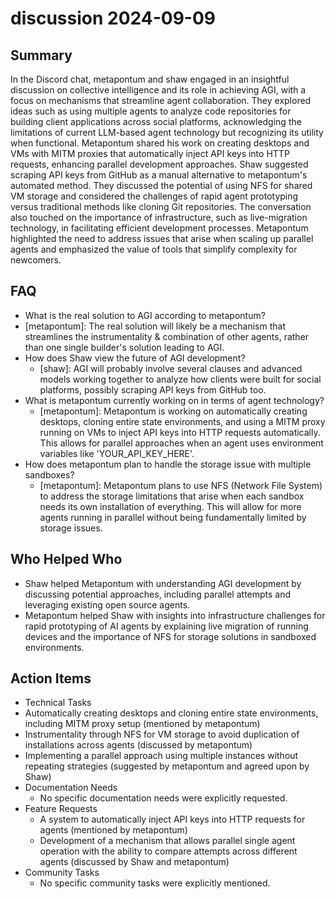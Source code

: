 # discussion 2024-09-09

## Summary

In the Discord chat, metapontum and shaw engaged in an insightful discussion on collective intelligence and its role in achieving AGI, with a focus on mechanisms that streamline agent collaboration. They explored ideas such as using multiple agents to analyze code repositories for building client applications across social platforms, acknowledging the limitations of current LLM-based agent technology but recognizing its utility when functional. Metapontum shared his work on creating desktops and VMs with MITM proxies that automatically inject API keys into HTTP requests, enhancing parallel development approaches. Shaw suggested scraping API keys from GitHub as a manual alternative to metapontum's automated method. They discussed the potential of using NFS for shared VM storage and considered the challenges of rapid agent prototyping versus traditional methods like cloning Git repositories. The conversation also touched on the importance of infrastructure, such as live-migration technology, in facilitating efficient development processes. Metapontum highlighted the need to address issues that arise when scaling up parallel agents and emphasized the value of tools that simplify complexity for newcomers.

## FAQ

- What is the real solution to AGI according to metapontum?
- [metapontum]: The real solution will likely be a mechanism that streamlines the instrumentality & combination of other agents, rather than one single builder's solution leading to AGI.
- How does Shaw view the future of AGI development?
    - [shaw]: AGI will probably involve several clauses and advanced models working together to analyze how clients were built for social platforms, possibly scraping API keys from GitHub too.
- What is metapontum currently working on in terms of agent technology?
    - [metapontum]: Metapontum is working on automatically creating desktops, cloning entire state environments, and using a MITM proxy running on VMs to inject API keys into HTTP requests automatically. This allows for parallel approaches when an agent uses environment variables like 'YOUR_API_KEY_HERE'.
- How does metapontum plan to handle the storage issue with multiple sandboxes?
    - [metapontum]: Metapontum plans to use NFS (Network File System) to address the storage limitations that arise when each sandbox needs its own installation of everything. This will allow for more agents running in parallel without being fundamentally limited by storage issues.

## Who Helped Who

- Shaw helped Metapontum with understanding AGI development by discussing potential approaches, including parallel attempts and leveraging existing open source agents.
- Metapontum helped Shaw with insights into infrastructure challenges for rapid prototyping of AI agents by explaining live migration of running devices and the importance of NFS for storage solutions in sandboxed environments.

## Action Items

- Technical Tasks
- Automatically creating desktops and cloning entire state environments, including MITM proxy setup (mentioned by metapontum)
- Instrumentality through NFS for VM storage to avoid duplication of installations across agents (discussed by metapontum)
- Implementing a parallel approach using multiple instances without repeating strategies (suggested by metapontum and agreed upon by Shaw)
- Documentation Needs
    - No specific documentation needs were explicitly requested.
- Feature Requests
    - A system to automatically inject API keys into HTTP requests for agents (mentioned by metapontum)
    - Development of a mechanism that allows parallel single agent operation with the ability to compare attempts across different agents (discussed by Shaw and metapontum)
- Community Tasks
    - No specific community tasks were explicitly mentioned.
